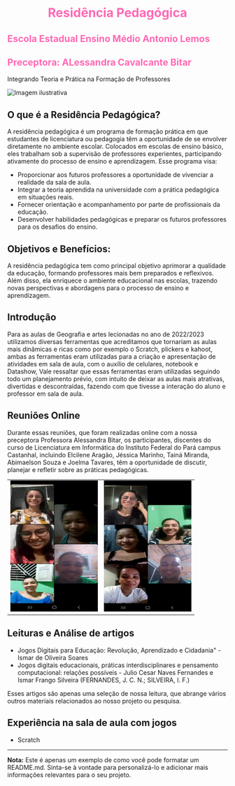<h1 align="center" style="color: #ff69b4;">Residência Pedagógica</h1>

## <span style="color: #ff69b4;">Escola Estadual Ensino Médio Antonio Lemos</span>
## <span style="color: #ff69b4;">Preceptora: ALessandra Cavalcante Bitar </span>


 Integrando Teoria e Prática na Formação de Professores

![Imagem ilustrativa](https://github.com/lene1109/Residencia-Pedagogica/blob/a6a2e973f63889f5e33e1479afcedc86dc5439ab/Imagens/WhatsApp%20Image%202023-10-13%20at%2018.53.38.jpg)

## O que é a Residência Pedagógica?

A residência pedagógica é um programa de formação prática em que estudantes de licenciatura ou pedagogia têm a oportunidade de se envolver diretamente no ambiente escolar. Colocados em escolas de ensino básico, eles trabalham sob a supervisão de professores experientes, participando ativamente do processo de ensino e aprendizagem. Esse programa visa:

- Proporcionar aos futuros professores a oportunidade de vivenciar a realidade da sala de aula.
- Integrar a teoria aprendida na universidade com a prática pedagógica em situações reais.
- Fornecer orientação e acompanhamento por parte de profissionais da educação.
- Desenvolver habilidades pedagógicas e preparar os futuros professores para os desafios do ensino.

## Objetivos e Benefícios:

A residência pedagógica tem como principal objetivo aprimorar a qualidade da educação, formando professores mais bem preparados e reflexivos. Além disso, ela enriquece o ambiente educacional nas escolas, trazendo novas perspectivas e abordagens para o processo de ensino e aprendizagem.

## Introdução

Para as aulas de Geografia e artes lecionadas no ano de 2022/2023 utilizamos diversas ferramentas que acreditamos que tornariam as aulas mais dinâmicas e ricas como por exemplo o Scratch, plickers e kahoot, ambas as ferramentas eram utilizadas para a criação e apresentação de atividades em sala de aula, com o auxílio de celulares, notebook e Datashow, Vale ressaltar que essas ferramentas eram utilizadas seguindo todo um planejamento prévio, com intuito de deixar as aulas mais atrativas, divertidas e descontraídas, fazendo com que tivesse a interação do aluno e professor em sala de aula.

## Reuniões Online

Durante essas reuniões, que foram realizadas online com a nossa preceptora Professora Alessandra Bitar, os participantes, discentes do curso de Licenciatura em Informática do Instituto Federal do Pará campus Castanhal, incluindo Elcilene Aragão, Jéssica Marinho, Tainá Miranda, Abimaelson Souza e Joelma Tavares, têm a oportunidade de discutir, planejar e refletir sobre as práticas pedagógicas.

<table>
  <tr>
    <td><img src="Imagens/WhatsApp Image 2023-09-13 at 20.44.36.jpg" width="200" height="300"></td>
    <td><img src="Imagens/WhatsApp Image 2023-10-13 at 18.53.00.jpg" width="200" height="300"></td>
  </tr>
</table>

## Leituras e Análise de artigos

* Jogos Digitais para Educação: Revolução, Aprendizado e Cidadania" - Ismar de Oliveira Soares 
* Jogos digitais educacionais, práticas interdisciplinares e pensamento computacional: relações possíveis - Julio Cesar Naves Fernandes e Ismar Frango Silveira (FERNANDES, J. C. N.; SILVEIRA, I. F.)

Esses artigos são apenas uma seleção de nossa leitura, que abrange vários outros materiais relacionados ao nosso projeto ou pesquisa.

##  Experiência na sala de aula com jogos
* Scratch
---

**Nota:** Este é apenas um exemplo de como você pode formatar um README.md. Sinta-se à vontade para personalizá-lo e adicionar mais informações relevantes para o seu projeto.
